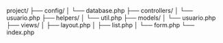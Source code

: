 project/
├── config/
│   └── database.php
├── controllers/
│   └── usuario.php
├── helpers/
│   └── util.php
├── models/
│   └── usuario.php
├── views/
│   ├── layout.php
│   ├── list.php
│   └── form.php
└── index.php
